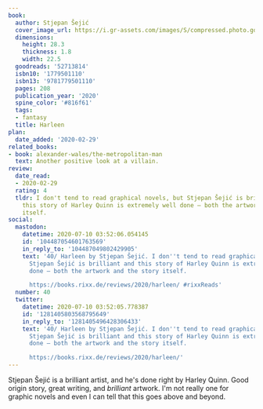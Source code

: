 ```yaml
---
book:
  author: Stjepan Šejić
  cover_image_url: https://i.gr-assets.com/images/S/compressed.photo.goodreads.com/books/1575333390l/52713814._SX318_SY475_.jpg
  dimensions:
    height: 28.3
    thickness: 1.8
    width: 22.5
  goodreads: '52713814'
  isbn10: '1779501110'
  isbn13: '9781779501110'
  pages: 208
  publication_year: '2020'
  spine_color: '#816f61'
  tags:
  - fantasy
  title: Harleen
plan:
  date_added: '2020-02-29'
related_books:
- book: alexander-wales/the-metropolitan-man
  text: Another positive look at a villain.
review:
  date_read:
  - 2020-02-29
  rating: 4
  tldr: I don't tend to read graphical novels, but Stjepan Šejić is brilliant and
    this story of Harley Quinn is extremely well done – both the artwork and the story
    itself.
social:
  mastodon:
    datetime: 2020-07-10 03:52:06.054145
    id: '104487054601763569'
    in_reply_to: '104487049802429905'
    text: '40/ Harleen by Stjepan Šejić. I don''t tend to read graphical novels, but
      Stjepan Šejić is brilliant and this story of Harley Quinn is extremely well
      done – both the artwork and the story itself.

      https://books.rixx.de/reviews/2020/harleen/ #rixxReads'
  number: 40
  twitter:
    datetime: 2020-07-10 03:52:05.778387
    id: '1281405803568795649'
    in_reply_to: '1281405496428306433'
    text: '40/ Harleen by Stjepan Šejić. I don''t tend to read graphical novels, but
      Stjepan Šejić is brilliant and this story of Harley Quinn is extremely well
      done – both the artwork and the story itself.

      https://books.rixx.de/reviews/2020/harleen/'
---
```


Stjepan Šejić is a brilliant artist, and he's done right by Harley Quinn. Good origin story, great writing, and *brilliant* artwork. I'm not really one for graphic novels and even I can tell that this goes above and beyond.
